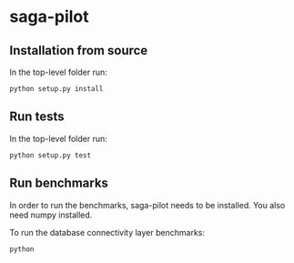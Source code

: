saga-pilot
==========

Installation from source
------------------------

In the top-level folder run:

    python setup.py install

Run tests
---------

In the top-level folder run:

    python setup.py test

Run benchmarks
--------------

In order to run the benchmarks, saga-pilot needs to be installed. 
You also need numpy installed. 

To run the database connectivity layer benchmarks:

    python 
